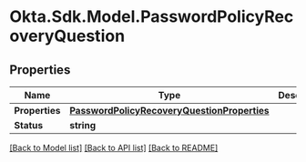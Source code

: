 # Okta.Sdk.Model.PasswordPolicyRecoveryQuestion

## Properties

Name | Type | Description | Notes
------------ | ------------- | ------------- | -------------
**Properties** | [**PasswordPolicyRecoveryQuestionProperties**](PasswordPolicyRecoveryQuestionProperties.md) |  | [optional] 
**Status** | **string** |  | [optional] 

[[Back to Model list]](../README.md#documentation-for-models) [[Back to API list]](../README.md#documentation-for-api-endpoints) [[Back to README]](../README.md)

